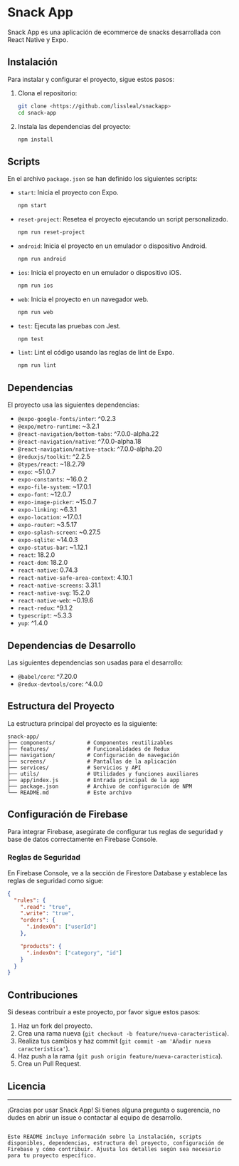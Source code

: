 # Snack App

Snack App es una aplicación de ecommerce de snacks desarrollada con React Native y Expo.

## Instalación

Para instalar y configurar el proyecto, sigue estos pasos:

1. Clona el repositorio:

   ```bash
   git clone <https://github.com/lissleal/snackapp>
   cd snack-app
   ```

2. Instala las dependencias del proyecto:
   ```bash
   npm install
   ```

## Scripts

En el archivo `package.json` se han definido los siguientes scripts:

- `start`: Inicia el proyecto con Expo.

  ```bash
  npm start
  ```

- `reset-project`: Resetea el proyecto ejecutando un script personalizado.

  ```bash
  npm run reset-project
  ```

- `android`: Inicia el proyecto en un emulador o dispositivo Android.

  ```bash
  npm run android
  ```

- `ios`: Inicia el proyecto en un emulador o dispositivo iOS.

  ```bash
  npm run ios
  ```

- `web`: Inicia el proyecto en un navegador web.

  ```bash
  npm run web
  ```

- `test`: Ejecuta las pruebas con Jest.

  ```bash
  npm test
  ```

- `lint`: Lint el código usando las reglas de lint de Expo.
  ```bash
  npm run lint
  ```

## Dependencias

El proyecto usa las siguientes dependencias:

- `@expo-google-fonts/inter`: ^0.2.3
- `@expo/metro-runtime`: ~3.2.1
- `@react-navigation/bottom-tabs`: ^7.0.0-alpha.22
- `@react-navigation/native`: ^7.0.0-alpha.18
- `@react-navigation/native-stack`: ^7.0.0-alpha.20
- `@reduxjs/toolkit`: ^2.2.5
- `@types/react`: ~18.2.79
- `expo`: ~51.0.7
- `expo-constants`: ~16.0.2
- `expo-file-system`: ~17.0.1
- `expo-font`: ~12.0.7
- `expo-image-picker`: ~15.0.7
- `expo-linking`: ~6.3.1
- `expo-location`: ~17.0.1
- `expo-router`: ~3.5.17
- `expo-splash-screen`: ~0.27.5
- `expo-sqlite`: ~14.0.3
- `expo-status-bar`: ~1.12.1
- `react`: 18.2.0
- `react-dom`: 18.2.0
- `react-native`: 0.74.3
- `react-native-safe-area-context`: 4.10.1
- `react-native-screens`: 3.31.1
- `react-native-svg`: 15.2.0
- `react-native-web`: ~0.19.6
- `react-redux`: ^9.1.2
- `typescript`: ~5.3.3
- `yup`: ^1.4.0

## Dependencias de Desarrollo

Las siguientes dependencias son usadas para el desarrollo:

- `@babel/core`: ^7.20.0
- `@redux-devtools/core`: ^4.0.0

## Estructura del Proyecto

La estructura principal del proyecto es la siguiente:

```
snack-app/
├── components/          # Componentes reutilizables
├── features/            # Funcionalidades de Redux
├── navigation/          # Configuración de navegación
├── screens/             # Pantallas de la aplicación
├── services/            # Servicios y API
├── utils/               # Utilidades y funciones auxiliares
├── app/index.js         # Entrada principal de la app
├── package.json         # Archivo de configuración de NPM
└── README.md            # Este archivo
```

## Configuración de Firebase

Para integrar Firebase, asegúrate de configurar tus reglas de seguridad y base de datos correctamente en Firebase Console.

### Reglas de Seguridad

En Firebase Console, ve a la sección de Firestore Database y establece las reglas de seguridad como sigue:

```json
{
  "rules": {
    ".read": "true",
    ".write": "true",
    "orders": {
      ".indexOn": ["userId"]
    },

    "products": {
      ".indexOn": ["category", "id"]
    }
  }
}
```

## Contribuciones

Si deseas contribuir a este proyecto, por favor sigue estos pasos:

1. Haz un fork del proyecto.
2. Crea una rama nueva (`git checkout -b feature/nueva-caracteristica`).
3. Realiza tus cambios y haz commit (`git commit -am 'Añadir nueva característica'`).
4. Haz push a la rama (`git push origin feature/nueva-caracteristica`).
5. Crea un Pull Request.

## Licencia

---

¡Gracias por usar Snack App! Si tienes alguna pregunta o sugerencia, no dudes en abrir un issue o contactar al equipo de desarrollo.

```

Este README incluye información sobre la instalación, scripts disponibles, dependencias, estructura del proyecto, configuración de Firebase y cómo contribuir. Ajusta los detalles según sea necesario para tu proyecto específico.
```
